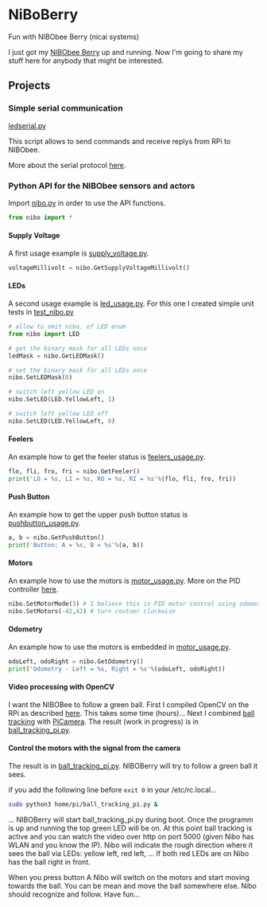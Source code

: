 # NiBoBerry

Fun with NIBObee Berry (nicai systems)

I just got my [NIBObee Berry](http://www.nicai-systems.com/en/robotics/nibobee/berry) up and running.
Now I'm going to share my stuff here for anybody that might be interested.

## Projects

### Simple serial communication

[ledserial.py](./ledserial.py)

This script allows to send commands and receive replys from RPi to NIBObee.

More about the serial protocol [here](http://www.nibo-roboter.de/wiki/Nibo_Serial_Protocol).

### Python API for the NIBObee sensors and actors

Import [nibo.py](./nibo.py) in order to use the API functions.

```python
from nibo import *
```

#### Supply Voltage

A first usage example is  [supply_voltage.py](./supply_voltage.py).

```python
voltageMillivolt = nibo.GetSupplyVoltageMillivolt()
```

#### LEDs

A second usage example is [led_usage.py](./led_usage.py).
For this one I created simple unit tests in [test_nibo.py](./test_nibo.py)

```python
# allow to omit nibo. of LED enum
from nibo import LED

# get the binary mask for all LEDs once
ledMask = nibo.GetLEDMask()

# set the binary mask for all LEDs once
nibo.SetLEDMask(0)

# switch left yellow LED on
nibo.SetLED(LED.YellowLeft, 1)

# switch left yellow LED off
nibo.SetLED(LED.YellowLeft, 0)
```

#### Feelers

An example how to get the feeler status is [feelers_usage.py](./feelers_usage.py).

```python
flo, fli, fro, fri = nibo.GetFeeler()
print('LO = %s, LI = %s, RO = %s, RI = %s'%(flo, fli, fro, fri))
```

#### Push Button

An example how to get the upper push button status is [pushbutton_usage.py](./pushbutton_usage.py).

```python
a, b = nibo.GetPushButton()
print('Button: A = %s, B = %s'%(a, b))
```

#### Motors

An example how to use the motors is [motor_usage.py](./motor_usage.py).
More on the PID controller [here](http://www.nibo-roboter.de/wiki/NIBObee/Motorregelung).

```python
nibo.SetMotorMode(3) # I believe this is PID motor control using odometry
nibo.SetMotors(-42,42) # turn coutner clockwise
```

#### Odometry

An example how to use the motors is embedded in [motor_usage.py](./motor_usage.py).

```python
odoLeft, odoRight = nibo.GetOdometry()
print('Odometry - Left = %s, Right = %s'%(odoLeft, odoRight))
```

#### Video processing with OpenCV

I want the NIBOBee to follow a green ball.
First I compiled OpenCV on the RPi as described [here](https://www.pyimagesearch.com/2018/09/26/install-opencv-4-on-your-raspberry-pi/).
This takes some time (hours)...
Next I combined [ball tracking](https://www.pyimagesearch.com/2015/09/14/ball-tracking-with-opencv/) with [PiCamera](https://www.pyimagesearch.com/2015/03/30/accessing-the-raspberry-pi-camera-with-opencv-and-python/).
The result (work in progress) is in [ball_tracking_pi.py](./ball_tracking_pi.py).

#### Control the motors with the signal from the camera

The result is in [ball_tracking_pi.py](./ball_tracking_pi.py).
NIBOBerry will try to follow a green ball it sees.

if you add the following line before ```exit 0``` in your /etc/rc.local...

```bash
sudo python3 home/pi/ball_tracking_pi.py &
```

... NIBOBerry will start ball_tracking_pi.py during boot.
Once the programm is up and running the top green LED will be on.
At this point ball tracking is active and you can watch the video over http on port 5000 (given Nibo has WLAN and you know the IP).
Nibo will indicate the rough direction where it sees the ball via LEDs: yellow left, red left, ...
If both red LEDs are on Nibo has the ball right in front.

When you press button A Nibo will switch on the motors and start moving towards the ball.
You can be mean and move the ball somewhere else. Nibo should recognize and follow.
Have fun...

